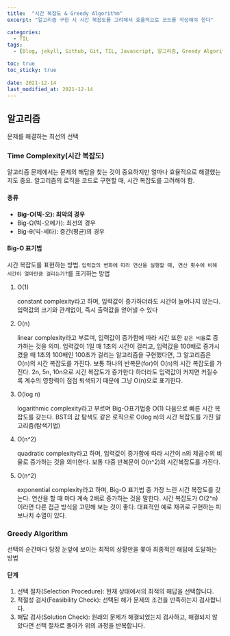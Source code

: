 ```yaml
---
title:  "시간 복잡도 & Greedy Algorithm"
excerpt: "알고리즘 구현 시 시간 복잡도를 고려해서 효율적으로 코드를 작성해야 한다"

categories:
  - TIL
tags:
  - [Blog, jekyll, Github, Git, TIL, Javascript, 알고리즘, Greedy Algorithm, 자바스크립트, 백엔드, CS, Computer Science, 코딩테스트]

toc: true
toc_sticky: true
 
date: 2021-12-14
last_modified_at: 2021-12-14
---
```

## 알고리즘

문제를 해결하는 최선의 선택

### Time Complexity(시간 복잡도)

알고리즘 문제에서는 문제의 해답을 찾는 것이 중요하지만 얼마나 효율적으로 해결했는지도 중요. 알고리즘의 로직을 코드로 구현할 때, 시간 복잡도를 고려해야 함.

#### 종류

* **Big-O(빅-오): 최악의 경우**
* Big-Ω(빅-오메가): 최선의 경우
* Big-θ(빅-세타): 중간(평균)의 경우

#### Big-O 표기법

시간 복잡도를 표현하는 방법. `입력값의 변화에 따라 연산을 실행할 때, 연산 횟수에 비해 시간이 얼마만큼 걸리는가?`를 표기하는 방법

1. O(1)

   constant complexity라고 하며, 입력값이 증가하더라도 시간이 늘어나지 않는다. 입력값의 크기와 관계없이, 즉시 출력값을 얻어낼 수 있다

2. O(n)

   linear complexity라고 부르며, 입력값이 증가함에 따라 시간 또한 `같은 비율`로 증가하는 것을 의미. 입력값이 1일 때 1초의 시간이 걸리고, 입력값을 100배로 증가시켰을 때 1초의 100배인 100초가 걸리는 알고리즘을 구현했다면, 그 알고리즘은 O(n)의 시간 복잡도를 가진다. 보통 하나의 반복문(for)이 O(n)의 시간 복잡도를 가진다. 2n, 5n, 10n으로 시간 복잡도가 증가한다 하더라도 입력값이 커지면 커질수록 계수의 영향력이 점점 퇴색되기 때문에 그냥 O(n)으로 표기한다.

3. O(log n)

   logarithmic complexity라고 부르며 Big-O표기법중 O(1) 다음으로 빠른 시간 복잡도를 갖는다. BST의 값 탐색도 같은 로직으로 O(log n)의 시간 복잡도를 가진 알고리즘(탐색기법)

4. O(n^2)

   quadratic complexity라고 하며, 입력값이 증가함에 따라 시간이 n의 제곱수의 비율로 증가하는 것을 의미한다. 보통 다중 반복문이 O(n^2)의 시간복잡도를 가진다.

5. O(n^2)

   exponential complexity라고 하며, Big-O 표기법 중 가장 느린 시간 복잡도를 갖는다. 연산을 할 때 마다 계속 2배로 증가하는 것을 말한다. 시간 복잡도가 O(2^n)이라면 다른 접근 방식을 고민해 보는 것이 좋다. 대표적인 예로 재귀로 구현하는 피보나치 수열이 있다.

### Greedy Algorithm

선택의 순간마다 당장 눈앞에 보이는 최적의 상황만을 쫓아 최종적인 해답에 도달하는 방법

#### 단계

1. 선택 절차(Selection Procedure): 현재 상태에서의 최적의 해답을 선택합니다.
2. 적절성 검사(Feasibility Check): 선택된 해가 문제의 조건을 만족하는지 검사합니다.
3. 해답 검사(Solution Check): 원래의 문제가 해결되었는지 검사하고, 해결되지 않았다면 선택 절차로 돌아가 위의 과정을 반복합니다.